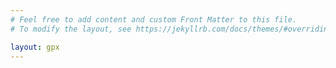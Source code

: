 ```yaml
---
# Feel free to add content and custom Front Matter to this file.
# To modify the layout, see https://jekyllrb.com/docs/themes/#overriding-theme-defaults

layout: gpx
---
```

